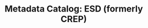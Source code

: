 ---
layout: metadata_catalog
title: 'Metadata Catalog: ESD (formerly CREP)'
permalink: /metadata_catalog/
header:
  overlay_color: "#000"
  overlay_filter: linear-gradient(rgba(255, 250, 250, 0.76), rgba(0, 0, 0, 0.94))
  overlay_image: # /assets/images/ncrmp_data_viz_snap.png
 # caption: "NCRMP Pacific Fish Dashboard Screenshot"
sidebar:
  nav: "docs"
---